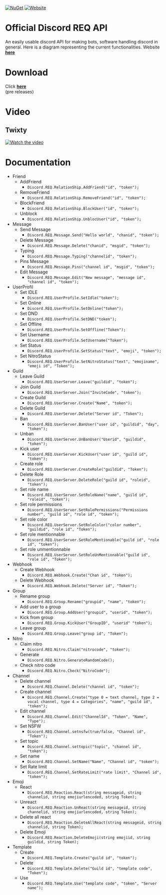 [![NuGet](https://img.shields.io/nuget/vpre/Discord.Net.svg?maxAge=2592000?style=plastic)](https://www.nuget.org/packages/DiscordREQ/)
[![Website](https://img.shields.io/website?down_color=here&logo=here&logoColor=red&style=for-the-badge)](https://discord-req.github.io/)
# Official Discord REQ API

An easily usable discord API for making bots, software handling discord in general. Here is a diagram representing the current functionalities. Website [**here**](https://discord-req.github.io/)<br>

# Download

 Click [**here**](https://www.nuget.org/packages/DiscordREQ)<br>(pre releases)

# Video 
## Twixty
[![Watch the video](https://i.ytimg.com/vi/kOeDKveepBU/hqdefault.jpg?sqp=-oaymwEZCPYBEIoBSFXyq4qpAwsIARUAAIhCGAFwAQ==&amp;rs=AOn4CLBnDtBUqcVJGayVmFHL7V2ZeBJjjA)](https://www.youtube.com/watch?v=kOeDKveepBU)

# Documentation

* Friend
  * AddFriend
    * `Discord.REQ.RelationShip.AddFriend("id", "token");`
  * RemoveFriend
    * `Discord.REQ.RelationShip.RemoveFriend("id", "token");`
  * BlockFriend
    * `Discord.REQ.RelationShip.BlockUser("id", "token");`
  * Unblock
    * `Discord.REQ.RelationShip.UnblocUser("id", "token");`
* Message
  * Send Message
    * `Discord.REQ.Message.Send("Hello world", "chanid", "token");`
  * Delete Message
    * `Discord.REQ.Message.Delete("chanid", "msgid", "token");`
  * Typing
    * `Discord.REQ.Message.Typing("channelid", "token");`
  * Pins Message
    * `Discord.REQ.Message.Pins("channel id", "msgid", "token");`
  * Edit Message
    * `Discord.REQ.Message.Edit("New message", "message id", "channel id", "token");`
* UserProfil
  * Set IDLE
    * `Discord.REQ.UserProfile.SetIdle("token");`
  * Set Online
    * `Discord.REQ.UserProfile.SetOnline("token");`
  * Set DND
    * `Discord.REQ.UserProfile.SetDND("token");`
  * Set Offline
    * `Discord.REQ.UserProfile.SetOffline("Token");`
  * Set Username
    * `Discord.REQ.UserProfile.SetUsername("Token");`
  * Set Status
    * `Discord.REQ.UserProfile.SetStatus("text", "emoji", "token");`
  * Set NitroStatus
    * `Discord.REQ.UserProfile.SetNitroStatus("text", "emojiname", "emoji id", "Token");`
* Guild
  * Leave Guild
    * `Discord.REQ.UserServer.Leave("guildid", "token");`
  * Join Guild
    * `Discord.REQ.UserServer.Join("InviteCode", "token");`
  * Create Guild
    * `Discord.REQ.UserServer.Create("Name", "token");`
  * Delete Guild
    * `Discord.REQ.UserServer.Delete("Server id", "Token");`
  * Ban
    * `Discord.REQ.UserServer.BanUser("user id", "guildid", "day", "token");`
  * Unban
    * `Discord.REQ.UserServer.UnBanUser("Userid", "guildid", "token");`
  * Kick user
    * `Discord.REQ.UserServer.KickUser("user id", "guild id", "token");`
  * Create role
    * `Discord.REQ.UserServer.CreateRole("guildid", "Token");`
  * Delete Role
    * `Discord.REQ.UserServer.DeleteRole("guild id", "roleid", "token");`
  * Set role name
    * `Discord.REQ.UserServer.SetRoleName("name", "guild id", "roleid", "token");`
  * Set role permissions
    * `Discord.REQ.UserServer.SetRolePermissions("Permissions number", "guild id", "role id", "token");`
  * Set role color
    * `Discord.REQ.UserServer.SetRoleColor("color number", "guildid", "role id", "Token");`
  * Set role mentionnable
    * `Discord.REQ.UserServer.SetRoleMentionable("guild id", "role id", "token");`
  * Set role unmentionnable
    * `Discord.REQ.UserServer.SetRoleUnMentionable("guild id", "role id", "Token");`
* Webhook 
  * Create Webhook
    * `Discord.REQ.Webhook.Create("Chan id", "token");`
  * Delete Webhook
    * `Discord.REQ.Webhook.Delete("Server id", "Token");`
* Group 
  * Rename group
    * `Discord.REQ.Group.Rename("groupid", "name", "token");`
  * Add user to a group
    * `Discord.REQ.Group.AddUser("groupid", "userid", "token");`
  * Kick from group
    * `Discord.REQ.Group.KickUser("GroupID", "userid" "token");`
  * Leave group
    * `Discord.REQ.Group.Leave("group id", "Token");`
* Nitro
  * Claim nitro
    * `Discord.REQ.Nitro.Claim("nitrocode", "token");`
  * Generate
    * `Discord.REQ.Nitro.GenerateRandomCode();`
  * Check nitro code
    * `Discord.REQ.Nitro.Check("NitroCode");`
* Channel 
  * Delete channel
    * `Discord.REQ.Channel.Delete("channel id", "token");`
  * Create channel
    * `Discord.REQ.Channel.Create("type 0 = text channel, type 2 = vocal channel, type 4 = Categories", "name", "guild id", "token");`
  * Edit channel
    * `Discord.REQ.Channel.Edit("ChannelId", "Token", "Name", "Type");`
  * Set NSFW
    * `Discord.REQ.Channel.setnsfw(true/false, "Channel id", "Token");`
  * Set topic
    * `Discord.REQ.Channel.settopic("topic", "channel id", "token");`
  * Set name
    * `Discord.REQ.Channel.SetName("Name", "Channel id", "token");`
  * Set Rate limit
    * `Discord.REQ.Channel.SetRateLimit("rate limit", "Channel id", "token");`
* Emoji
  * React
    * `Discord.REQ.Reaction.React(string messageid, string channelid, string emojiurlencoded, string Token);`
  * Unreact
    * `Discord.REQ.Reaction.UnReact(string messageid, string channelid, string emojiurlencoded, string Token);`
  * Delete all react
    * `Discord.REQ.Reaction.DeleteAllReact(string messageid, string channelid, string Token);`
  * Delete Emoji
    * `Discord.REQ.Reaction.DeleteEmoji(string emojiid, string guildid, string Token);`
* Template
  * Create
    * `Discord.REQ.Template.Create("guild id", "token");`
  * Delete
    * `Discord.REQ.Template.Delete("Guild id", "template code", "Token");`
  * Use
    * `Discord.REQ.Template.Use("template code", "token", "Server name");`

